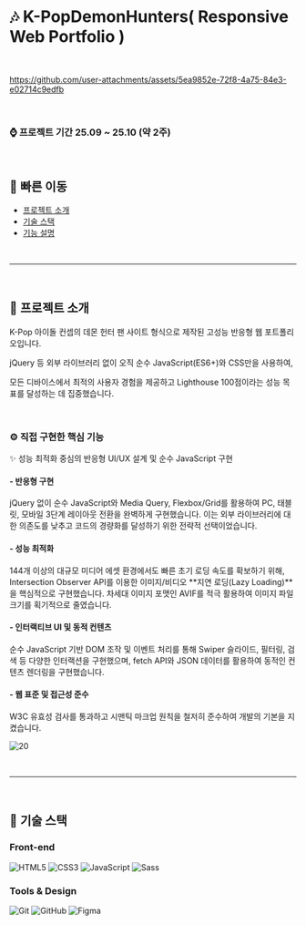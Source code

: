 # 🎶 K-PopDemonHunters( Responsive Web Portfolio )

<br>

https://github.com/user-attachments/assets/5ea9852e-72f8-4a75-84e3-e02714c9edfb

<br>

### ⌚ 프로젝트 기간   25.09 ~ 25.10 (약 2주) 

<br>

## 🧭 빠른 이동

- [프로젝트 소개](#프로젝트-소개)
- [기술 스택](#기술-스택)
- [기능 설명](#기능-설명)

<br>
<hr>
<br>

<a name = "프로젝트-소개"></a>
## 📌 프로젝트 소개

K-Pop 아이돌 컨셉의 데몬 헌터 팬 사이트 형식으로 제작된 고성능 반응형 웹 포트폴리오입니다.

jQuery 등 외부 라이브러리 없이 오직 순수 JavaScript(ES6+)와 CSS만을 사용하여, 

모든 디바이스에서 최적의 사용자 경험을 제공하고 Lighthouse 100점이라는 성능 목표를 달성하는 데 집중했습니다.

<br/>

### ⚙️ 직접 구현한 핵심 기능 

✨ 성능 최적화 중심의 반응형 UI/UX 설계 및 순수 JavaScript 구현

#### - 반응형 구현

  jQuery 없이 순수 JavaScript와 Media Query, Flexbox/Grid를 활용하여 
  PC, 태블릿, 모바일 3단계 레이아웃 전환을 완벽하게 구현했습니다. 
  이는 외부 라이브러리에 대한 의존도를 낮추고 코드의 경량화를 달성하기 위한 전략적 선택이었습니다.

#### - 성능 최적화

  144개 이상의 대규모 미디어 에셋 환경에서도 빠른 초기 로딩 속도를 확보하기 위해, 
  Intersection Observer API를 이용한 이미지/비디오 **지연 로딩(Lazy Loading)**을 핵심적으로 구현했습니다.
  차세대 이미지 포맷인 AVIF를 적극 활용하여 이미지 파일 크기를 획기적으로 줄였습니다. 
  
#### - 인터랙티브 UI 및 동적 컨텐츠
  
  순수 JavaScript 기반 DOM 조작 및 이벤트 처리를 통해 Swiper 슬라이드,
  필터링, 검색 등 다양한 인터랙션을 구현했으며, fetch API와 JSON 데이터를 활용하여 동적인 컨텐츠 렌더링을 구현했습니다.
  
#### - 웹 표준 및 접근성 준수

  W3C 유효성 검사를 통과하고 시맨틱 마크업 원칙을 철저히 준수하여 개발의 기본을 지켰습니다.

![20](https://github.com/user-attachments/assets/ef7e89a9-ee4d-4a56-b0e6-8d91ab4376b9)

<br>
<hr>
<br>


<a name = "기술-스택"></a>
## 📌 기술 스택
### Front-end
![HTML5](https://img.shields.io/badge/HTML5-E34F26?style=for-the-badge&logo=html5&logoColor=white)
![CSS3](https://img.shields.io/badge/CSS3-1572B6?style=for-the-badge&logo=css3&logoColor=white)
![JavaScript](https://img.shields.io/badge/JavaScript-F7DF1E?style=for-the-badge&logo=javascript&logoColor=black)
![Sass](https://img.shields.io/badge/Sass-CC6699?style=for-the-badge&logo=sass&logoColor=white)

### Tools & Design
![Git](https://img.shields.io/badge/Git-F05032?style=for-the-badge&logo=git&logoColor=white)
![GitHub](https://img.shields.io/badge/GitHub-181717?style=for-the-badge&logo=github&logoColor=white)
![Figma](https://img.shields.io/badge/Figma-333333?style=for-the-badge&logo=figma&logoColor=white)
